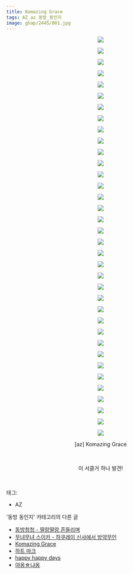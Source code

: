 ```yaml
---
title: Komazing Grace
tags: AZ az 동방_동인지
image: ghap/2445/001.jpg
---
```

<div class="article">
<p style="text-align: center; clear: none; float: none;"><img src="{{ site.nasurl }}/ghap/2445/001.jpg"/></p>
<p style="text-align: center; clear: none; float: none;"><img src="{{ site.nasurl }}/ghap/2445/002.jpg"/></p>
<p style="text-align: center; clear: none; float: none;"><img src="{{ site.nasurl }}/ghap/2445/003.jpg"/></p>
<p style="text-align: center; clear: none; float: none;"><img src="{{ site.nasurl }}/ghap/2445/004.jpg"/></p>
<p style="text-align: center; clear: none; float: none;"><img src="{{ site.nasurl }}/ghap/2445/005.jpg"/></p>
<p style="text-align: center; clear: none; float: none;"><img src="{{ site.nasurl }}/ghap/2445/006.jpg"/></p>
<p style="text-align: center; clear: none; float: none;"><img src="{{ site.nasurl }}/ghap/2445/007.jpg"/></p>
<p style="text-align: center; clear: none; float: none;"><img src="{{ site.nasurl }}/ghap/2445/008.jpg"/></p>
<p style="text-align: center; clear: none; float: none;"><img src="{{ site.nasurl }}/ghap/2445/009.jpg"/></p>
<p style="text-align: center; clear: none; float: none;"><img src="{{ site.nasurl }}/ghap/2445/010.jpg"/></p>
<p style="text-align: center; clear: none; float: none;"><img src="{{ site.nasurl }}/ghap/2445/011.jpg"/></p>
<p style="text-align: center; clear: none; float: none;"><img src="{{ site.nasurl }}/ghap/2445/012.jpg"/></p>
<p style="text-align: center; clear: none; float: none;"><img src="{{ site.nasurl }}/ghap/2445/013.jpg"/></p>
<p style="text-align: center; clear: none; float: none;"><img src="{{ site.nasurl }}/ghap/2445/014.jpg"/></p>
<p style="text-align: center; clear: none; float: none;"><img src="{{ site.nasurl }}/ghap/2445/015.jpg"/></p>
<p style="text-align: center; clear: none; float: none;"><img src="{{ site.nasurl }}/ghap/2445/016.jpg"/></p>
<p style="text-align: center; clear: none; float: none;"><img src="{{ site.nasurl }}/ghap/2445/017.jpg"/></p>
<p style="text-align: center; clear: none; float: none;"><img src="{{ site.nasurl }}/ghap/2445/018.jpg"/></p>
<p style="text-align: center; clear: none; float: none;"><img src="{{ site.nasurl }}/ghap/2445/019.jpg"/></p>
<p style="text-align: center; clear: none; float: none;"><img src="{{ site.nasurl }}/ghap/2445/020.jpg"/></p>
<p style="text-align: center; clear: none; float: none;"><img src="{{ site.nasurl }}/ghap/2445/021.jpg"/></p>
<p style="text-align: center; clear: none; float: none;"><img src="{{ site.nasurl }}/ghap/2445/022.jpg"/></p>
<p style="text-align: center; clear: none; float: none;"><img src="{{ site.nasurl }}/ghap/2445/023.jpg"/></p>
<p style="text-align: center; clear: none; float: none;"><img src="{{ site.nasurl }}/ghap/2445/024.jpg"/></p>
<p style="text-align: center; clear: none; float: none;"><img src="{{ site.nasurl }}/ghap/2445/025.jpg"/></p>
<p style="text-align: center; clear: none; float: none;"><img src="{{ site.nasurl }}/ghap/2445/026.jpg"/></p>
<p style="text-align: center; clear: none; float: none;"><img src="{{ site.nasurl }}/ghap/2445/027.jpg"/></p>
<p style="text-align: center; clear: none; float: none;"><img src="{{ site.nasurl }}/ghap/2445/028.jpg"/></p>
<p style="text-align: center; clear: none; float: none;"><img src="{{ site.nasurl }}/ghap/2445/029.jpg"/></p>
<p style="text-align: center; clear: none; float: none;"><img src="{{ site.nasurl }}/ghap/2445/030.jpg"/></p>
<p style="text-align: center; clear: none; float: none;"><img src="{{ site.nasurl }}/ghap/2445/031.jpg"/></p>
<p style="text-align: center; clear: none; float: none;"><img src="{{ site.nasurl }}/ghap/2445/032.jpg"/></p>
<p style="text-align: center; clear: none; float: none;"><img src="{{ site.nasurl }}/ghap/2445/033.jpg"/></p>
<p style="text-align: center; clear: none; float: none;"><img src="{{ site.nasurl }}/ghap/2445/034.jpg"/></p>
<p style="text-align: center; clear: none; float: none;"><img src="{{ site.nasurl }}/ghap/2445/035.jpg"/></p>
<p style="text-align: center; clear: none; float: none;"><img src="{{ site.nasurl }}/ghap/2445/036.jpg"/></p>
<p style="text-align: center; clear: none; float: none;">[az] Komazing Grace</p>
<p style="text-align: center; clear: none; float: none;"><br/></p>
<p style="text-align: center; clear: none; float: none;">이 서클거 하나 발견!</p>
<p><br/></p>
</div><div class="tagTrail">
<p>태그: </p>
<ul>
<li>AZ</li>
</ul>
</div><div class="another">
<p>'동방 동인지' 카테고리의 다른 글</p>
<ul>
<li><a href="/2016-10-04-ghap_2447">동방청첩 - 딸랑딸랑 흔들리며</a></li>
<li><a href="/2016-10-04-ghap_2446">무녀무녀 스이카 - 하쿠레이 신사에서 방약무인</a></li>
<li><a href="/2016-10-04-ghap_2445">Komazing Grace</a></li>
<li><a href="/2016-10-04-ghap_2442">하트 마크</a></li>
<li><a href="/2016-10-04-ghap_2441">happy happy days</a></li>
<li><a href="/2016-10-04-ghap_2440">야옹☆냐옹</a></li>
</ul>
</div><div class="cb_module cb_fluid">
<div class="cb_wrt cb_profile">
</div><!-- commentList close -->
</div>